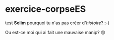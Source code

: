 # exercice-corpseES
test
 **Selim** pourquoi tu n'as pas créer d'*histoire*? :-(

 Ou est-ce moi qui ai fait une mauvaise manip? :cold_sweat:

